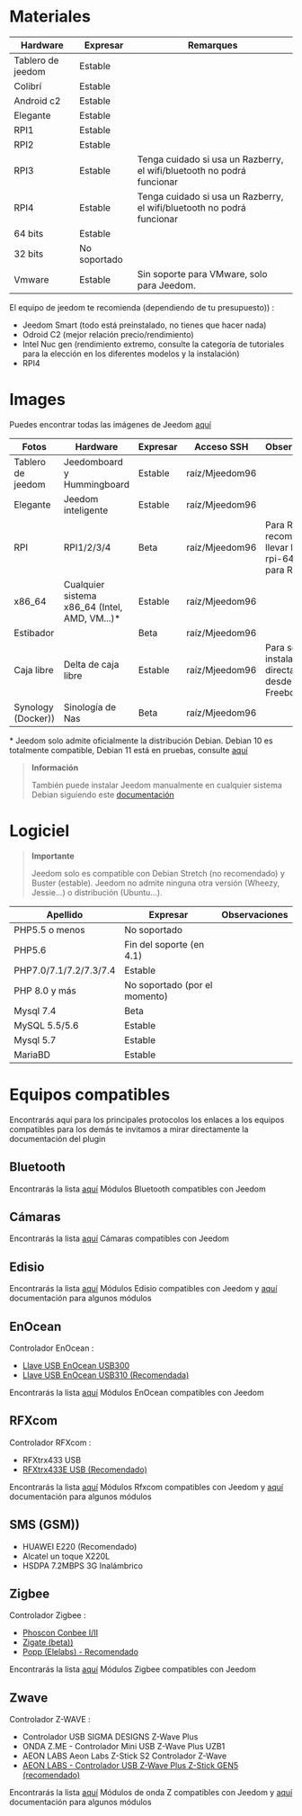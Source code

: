 # Materiales

Hardware | Expresar | Remarques
--- | --- | ---
Tablero de jeedom             | Estable                  |
Colibrí            | Estable                  |
Android c2               | Estable                  |                          
Elegante                   | Estable                  |                          
RPI1                    | Estable                  |                          
RPI2                    | Estable                  |                          
RPI3                    | Estable                  | Tenga cuidado si usa un Razberry, el wifi/bluetooth no podrá funcionar
RPI4                    | Estable                  | Tenga cuidado si usa un Razberry, el wifi/bluetooth no podrá funcionar
64 bits                 | Estable                  |                          
32 bits                 | No soportado            |                          
Vmware                  | Estable                  | Sin soporte para VMware, solo para Jeedom.

El equipo de jeedom te recomienda (dependiendo de tu presupuesto)) :

- Jeedom Smart (todo está preinstalado, no tienes que hacer nada)
- Odroid C2 (mejor relación precio/rendimiento)
- Intel Nuc gen (rendimiento extremo, consulte la categoría de tutoriales para la elección en los diferentes modelos y la instalación)
- RPI4

#  Images

Puedes encontrar todas las imágenes de Jeedom [aquí](https://images.jeedom.com/)

| Fotos         | Hardware       | Expresar           | Acceso SSH      | Observaciones      | Documentación      |
|----------------|----------------|----------------|----------------|----------------|---------------------|
| Tablero de jeedom    | Jeedomboard y Hummingboard | Estable         | raíz/Mjeedom96 |                | [Tablero de jeedom](https://doc.jeedom.com/es_ES/installation/mini) |
| Elegante          | Jeedom inteligente   | Estable           | raíz/Mjeedom96 |                | [Elegante](https://doc.jeedom.com/es_ES/installation/smart) |
| RPI            | RPI1/2/3/4     | Beta           | raíz/Mjeedom96 |  Para RPI es recomendable llevar la versión rpi-64 solo para RPI 4              | [RPI](https://doc.jeedom.com/es_ES/installation/rpi) |
| x86_64         | Cualquier sistema x86_64 (Intel, AMD, VM...)*               | Estable           | raíz/Mjeedom96 |                | [x86_64](https://doc.jeedom.com/es_ES/installation/vm) |
| Estibador         |                | Beta           | raíz/Mjeedom96 |                | [Estibador](https://doc.jeedom.com/es_ES/installation/docker) |
| Caja libre        | Delta de caja libre  | Estable         | raíz/Mjeedom96 | Para ser instalado directamente desde el Freebox               | [Caja libre](https://doc.jeedom.com/es_ES/installation/freeboxdelta) |
| Synology (Docker))| Sinología de Nas | Beta          | raíz/Mjeedom96  |                | [Synology](https://doc.jeedom.com/es_ES/installation/synology) |

\* Jeedom solo admite oficialmente la distribución Debian. Debian 10 es totalmente compatible, Debian 11 está en pruebas, consulte [aquí](https://doc.jeedom.com/es_ES/compatibility/debian11)

> **Información**
>
> También puede instalar Jeedom manualmente en cualquier sistema Debian siguiendo este [documentación](https://doc.jeedom.com/es_ES/installation/cli)

#  Logiciel

> **Importante**
>
> Jeedom solo es compatible con Debian Stretch (no recomendado) y Buster (estable). Jeedom no admite ninguna otra versión (Wheezy, Jessie...) o distribución (Ubuntu...).

| Apellido                     | Expresar                    | Observaciones                |
|-------------------------|-------------------------|--------------------------|
| PHP5.5 o menos        | No soportado            |                          |
| PHP5.6                 | Fin del soporte (en 4.1) |                          |
| PHP7.0/7.1/7.2/7.3/7.4 | Estable                  |                          |
| PHP 8.0 y más         | No soportado (por el momento)|                          |
| Mysql 7.4               | Beta                    |                          |
| MySQL 5.5/5.6           | Estable                  |                          |
| Mysql 5.7               | Estable                  |                          |
| MariaBD                 | Estable                  |                          |


# Equipos compatibles

Encontrarás aquí para los principales protocolos los enlaces a los equipos compatibles para los demás te invitamos a mirar directamente la documentación del plugin


## Bluetooth

Encontrarás la lista [aquí](https://compatibility.jeedom.com/index.php?p=home&plugin=blea) Módulos Bluetooth compatibles con Jeedom

## Cámaras

Encontrarás la lista [aquí](https://compatibility.jeedom.com/index.php?v=d&p=home&search=&plugin=camera) Cámaras compatibles con Jeedom

## Edisio

Encontrarás la lista [aquí](https://doc.jeedom.com/es_ES/edisio/equipement.compatible) Módulos Edisio compatibles con Jeedom y [aquí](https://doc.jeedom.com/es_ES/edisio/) documentación para algunos módulos

## EnOcean

Controlador EnOcean :

-   [Llave USB EnOcean USB300](https://www.domadoo.fr/fr/interface-domotique/3206-enocean-controleur-usb-enocean-avec-connecteur-sma-3700527400280.html)
-   [Llave USB EnOcean USB310 (Recomendada)](https://www.domadoo.fr/fr/interface-domotique/2433-enocean-controleur-usb-enocean-3700527400273.html)

Encontrarás la lista [aquí](https://compatibility.jeedom.com/index.php?v=d&p=home&search=&plugin=openenocean) Módulos EnOcean compatibles con Jeedom 

## RFXcom

Controlador RFXcom :

-   RFXtrx433 USB
-   [RFXtrx433E USB (Recomendado)](https://www.domadoo.fr/fr/interface-domotique/4659-rfxcom-interface-radio-recepteuremetteur-xl-43392mhz-usb-chacon-somfy-rts-oregon-et-autres.html)

Encontrarás la lista [aquí](https://compatibility.jeedom.com/index.php?v=d&p=home&search=&plugin=rfxcom) Módulos Rfxcom compatibles con Jeedom y [aquí](https://doc.jeedom.com/es_ES/rfxcom/) documentación para algunos módulos

## SMS (GSM))

-   HUAWEI E220 (Recomendado)
-   Alcatel un toque X220L
-   HSDPA 7.2MBPS 3G Inalámbrico

## Zigbee

Controlador Zigbee :

- [Phoscon Conbee I/II](https://www.domadoo.fr/fr/interface-domotique/4974-phoscon-passerelle-universelle-zigbee-usb-conbee-ii-4260350821328.html)
- [Zigate (beta))](https://www.domadoo.fr/fr/interface-domotique/5734-lixee-dongle-usb-zigbee-zigate-v2-compatible-jeedom-eedomus-domoticz-3770014375094.html?search_query=zigate&results=106)
- [Popp (Elelabs) - Recomendado](https://www.domadoo.fr/fr/interface-domotique/5431-popp-dongle-usb-zigbee-zb-stick-chipset-efr32mg13-4251295701554.html)

Encontrarás la lista [aquí](https://compatibility.jeedom.com/index.php?v=d&p=home&search=&plugin=zigbee) Módulos Zigbee compatibles con Jeedom

## Zwave

Controlador Z-WAVE :

-   Controlador USB SIGMA DESIGNS Z-Wave Plus
-   ONDA Z.ME - Controlador Mini USB Z-Wave Plus UZB1
-   AEON LABS Aeon Labs Z-Stick S2 Controlador Z-Wave
-   [AEON LABS - Controlador USB Z-Wave Plus Z-Stick GEN5 (recomendado)](https://www.domadoo.fr/fr/interface-domotique/2917-aeotec-controleur-usb-z-wave-plus-z-stick-gen5-1220000012813.html?search_query=sigma&results=4)

Encontrarás la lista [aquí](https://compatibility.jeedom.com/index.php?v=d&p=home&search=&plugin=openzwave) Módulos de onda Z compatibles con Jeedom y [aquí](https://doc.jeedom.com/es_ES/zwave/) documentación para algunos módulos
